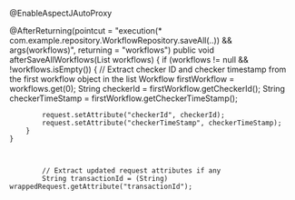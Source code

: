@EnableAspectJAutoProxy 

   @AfterReturning(pointcut = "execution(* com.example.repository.WorkflowRepository.saveAll(..)) && args(workflows)", returning = "workflows")
    public void afterSaveAllWorkflows(List<Workflow> workflows) {
        if (workflows != null && !workflows.isEmpty()) {
            // Extract checker ID and checker timestamp from the first workflow object in the list
            Workflow firstWorkflow = workflows.get(0);
            String checkerId = firstWorkflow.getCheckerId();
            String checkerTimeStamp = firstWorkflow.getCheckerTimeStamp();

            request.setAttribute("checkerId", checkerId);
            request.setAttribute("checkerTimeStamp", checkerTimeStamp);
        }
    }



            // Extract updated request attributes if any
            String transactionId = (String) wrappedRequest.getAttribute("transactionId");
